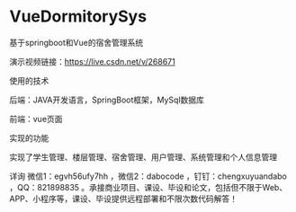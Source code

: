 # VueDormitorySys
基于springboot和Vue的宿舍管理系统

演示视频链接：https://live.csdn.net/v/268671

使用的技术

后端：JAVA开发语言，SpringBoot框架，MySql数据库

前端：vue页面

实现的功能

实现了学生管理、楼层管理、宿舍管理、用户管理、系统管理和个人信息管理

详询 微信1：egvh56ufy7hh ，微信2：dabocode ，钉钉：chengxuyuandabo ，QQ：821898835 。承接商业项目、课设、毕设和论文，包括但不限于Web、APP、小程序等，课设、毕设提供远程部署和不限次数代码解答！
